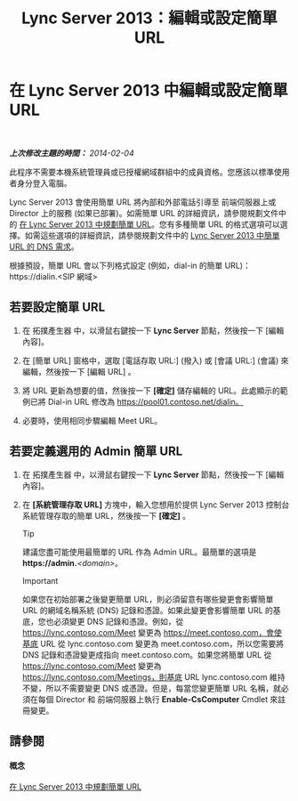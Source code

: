 ﻿---
title: Lync Server 2013：編輯或設定簡單 URL
TOCTitle: 編輯或設定簡單 URL
ms:assetid: 0008aeea-4ae9-4e36-83cd-ef7ff7b6e128
ms:mtpsurl: https://technet.microsoft.com/zh-tw/library/Gg398063(v=OCS.15)
ms:contentKeyID: 49289884
ms.date: 08/10/2015
mtps_version: v=OCS.15
ms.translationtype: HT
---

# 在 Lync Server 2013 中編輯或設定簡單 URL

 

_**上次修改主題的時間：** 2014-02-04_

此程序不需要本機系統管理員或已授權網域群組中的成員資格。您應該以標準使用者身分登入電腦。

Lync Server 2013 會使用簡單 URL 將內部和外部電話引導至 前端伺服器上或 Director 上的服務 (如果已部署)。如需簡單 URL 的詳細資訊，請參閱規劃文件中的 [在 Lync Server 2013 中規劃簡單 URL](lync-server-2013-planning-for-simple-urls.md)。您有多種簡單 URL 的格式選項可以選擇。如需這些選項的詳細資訊，請參閱規劃文件中的 [Lync Server 2013 中簡單 URL 的 DNS 需求](lync-server-2013-dns-requirements-for-simple-urls.md)。

根據預設，簡單 URL 會以下列格式設定 (例如，dial-in 的簡單 URL)：https://dialin.\<SIP 網域\>

## 若要設定簡單 URL

1.  在 拓撲產生器 中，以滑鼠右鍵按一下 **Lync Server** 節點，然後按一下 \[編輯內容\]。

2.  在 \[簡單 URL\] 窗格中，選取 \[電話存取 URL:\] (撥入) 或 \[會議 URL:\] (會議) 來編輯，然後按一下 \[編輯 URL\] 。

3.  將 URL 更新為想要的值，然後按一下 **\[確定\]** 儲存編輯的 URL。此處顯示的範例已將 Dial-in URL 修改為 https://pool01.contoso.net/dialin。

4.  必要時，使用相同步驟編輯 Meet URL。

## 若要定義選用的 Admin 簡單 URL

1.  在 拓撲產生器 中，以滑鼠右鍵按一下 **Lync Server** 節點，然後按一下 \[編輯內容\]。

2.  在 **\[系統管理存取 URL\]** 方塊中，輸入您想用於提供 Lync Server 2013 控制台系統管理存取的簡單 URL，然後按一下 **\[確定\]** 。
    
    > [!TIP]
    > 建議您盡可能使用最簡單的 URL 作為 Admin URL。最簡單的選項是 <strong>https://admin.</strong><em>&lt;domain&gt;</em>。
    
    > [!IMPORTANT]  
    > 如果您在初始部署之後變更簡單 URL，則必須留意有哪些變更會影響簡單 URL 的網域名稱系統 (DNS) 記錄和憑證。如果此變更會影響簡單 URL 的基底，您也必須變更 DNS 記錄和憑證。例如，從 https://lync.contoso.com/Meet 變更為 https://meet.contoso.com，會使基底 URL 從 lync.contoso.com 變更為 meet.contoso.com，所以您需要將 DNS 記錄和憑證變更成指向 meet.contoso.com。如果您將簡單 URL 從 https://lync.contoso.com/Meet 變更為 https://lync.contoso.com/Meetings，則基底 URL lync.contoso.com 維持不變，所以不需要變更 DNS 或憑證。但是，每當您變更簡單 URL 名稱，就必須在每個 Director 和 前端伺服器上執行 <strong>Enable-CsComputer</strong> Cmdlet 來註冊變更。
    


## 請參閱

#### 概念

[在 Lync Server 2013 中規劃簡單 URL](lync-server-2013-planning-for-simple-urls.md)

